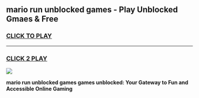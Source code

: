 
## mario run unblocked games - Play Unblocked Gmaes & Free
<h3>
<a href="https://premium.freeplayer.one?title=mario_run_unblocked_games&ref=19F">CLICK TO PLAY</a></h3>
<hr>

<h3>
<a href="https://premium.freeplayer.one?title=mario_run_unblocked_games&ref=19F">CLICK 2 PLAY</a>
  
</h3>

<a href="https://premium.freeplayer.one?title=mario_run_unblocked_games&ref=19F/"><img src="https://clearcache.store/games.png"></a>


**mario run unblocked games games unblocked: Your Gateway to Fun and Accessible Online Gaming**
